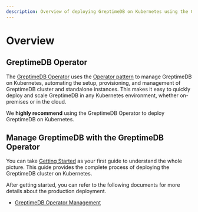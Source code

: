 ```yaml
---
description: Overview of deploying GreptimeDB on Kubernetes using the GreptimeDB Operator, including setup, provisioning, and management of clusters and standalone instances.
---
```


# Overview

## GreptimeDB Operator

The [GreptimeDB Operator](https://github.com/GrepTimeTeam/greptimedb-operator) uses the [Operator pattern](https://kubernetes.io/docs/concepts/extend-kubernetes/operator/) to manage GreptimeDB on Kubernetes, automating the setup, provisioning, and management of GreptimeDB cluster and standalone instances. 
 This makes it easy to quickly deploy and scale GreptimeDB in any Kubernetes environment, whether on-premises or in the cloud.

We **highly recommend** using the GreptimeDB Operator to deploy GreptimeDB on Kubernetes.

## Manage GreptimeDB with the GreptimeDB Operator

You can take [Getting Started](./getting-started.md) as your first guide to understand the whole picture. This guide provides the complete process of deploying the GreptimeDB cluster on Kubernetes.

After getting started, you can refer to the following documents for more details about the production deployment.

- [GreptimeDB Operator Management](./greptimedb-operator-management.md)
